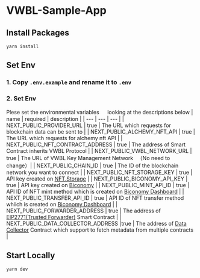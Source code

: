 # VWBL-Sample-App  

## Install Packages

```bash
yarn install
```

## Set Env

### 1. Copy `.env.example` and rename it to `.env`

### 2. Set Env

Plese set the environmental variables 　 looking at the descriptions below
| name | required | description |
| --- | --- | --- |
| NEXT_PUBLIC_PROVIDER_URL | true | The URL which requests for blockchain data can be sent to |
| NEXT_PUBLIC_ALCHEMY_NFT_API | true | The URL which requests for alchemy nft API |
| NEXT_PUBLIC_NFT_CONTRACT_ADDRESS | true | The address of Smart Contract inherits VWBL Protocol |
| NEXT_PUBLIC_VWBL_NETWORK_URL | true | The URL of VWBL Key Management Network 　（No need to change）|
| NEXT_PUBLIC_CHAIN_ID | true | The ID of the blockchain network you want to connect |
| NEXT_PUBLIC_NFT_STORAGE_KEY | true | API key created on [NFT.Storage](https://nft.storage/) |
| NEXT_PUBLIC_BICONOMY_API_KEY | true | API key created on [Biconomy](https://www.biconomy.io) |
| NEXT_PUBLIC_MINT_API_ID | true | API ID of NFT mint method which is created on [Biconomy Dashboard](https://dashboard-gasless.biconomy.io/) |
| NEXT_PUBLIC_TRANSFER_API_ID | true | API ID of NFT transfer method whiich is created on [Biconomy Dashboard](https://dashboard-gasless.biconomy.io/) |
| NEXT_PUBLIC_FORWARDER_ADDRESS | true | The address of [EIP2771(Trusted Forwarder)](https://docs-gasless.biconomy.io/misc/contract-addresses) Smart Contract |
| NEXT_PUBLIC_DATA_COLLECTOR_ADDRESS |true | The address of [Data Collector](https://docs.vwbl-protocol.org/endpoint.html) Contract which support to fetch metadata from multiple contracts |

## Start Locally

```bash
yarn dev
```
